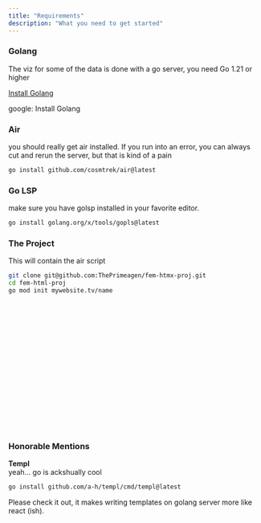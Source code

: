```yaml
---
title: "Requirements"
description: "What you need to get started"
---
```


### Golang
The viz for some of the data is done with a go server, you need Go 1.21 or
higher

[Install Golang](https://go.dev/doc/install)

google: Install Golang

### Air
you should really get air installed.  If you run into an error, you can always
cut and rerun the server, but that is kind of a pain

```bash
go install github.com/cosmtrek/air@latest
```

### Go LSP
make sure you have golsp installed in your favorite editor.

```bash
go install golang.org/x/tools/gopls@latest
```

### The Project
This will contain the air script

```bash
git clone git@github.com:ThePrimeagen/fem-htmx-proj.git
cd fem-html-proj
go mod init mywebsite.tv/name
```

<br/>
<br/>
<br/>
<br/>
<br/>
<br/>
<br/>
<br/>
<br/>
<br/>
<br/>
<br/>
<br/>
<br/>
<br/>

### Honorable Mentions

**Templ**<br/>
yeah... go is ackshually cool

```bash
go install github.com/a-h/templ/cmd/templ@latest
```

Please check it out, it makes writing templates on golang server more like
react (ish).

<br/>
<br/>
<br/>
<br/>
<br/>
<br/>
<br/>
<br/>
<br/>
<br/>
<br/>
<br/>
<br/>
<br/>
<br/>

